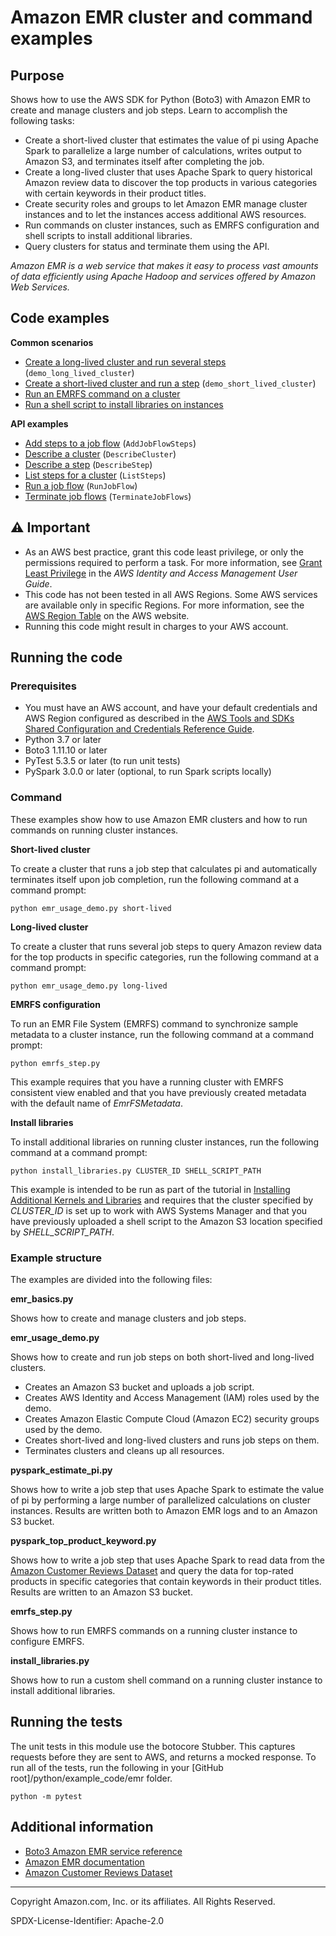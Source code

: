 # Amazon EMR cluster and command examples

## Purpose

Shows how to use the AWS SDK for Python (Boto3) with Amazon EMR to create
and manage clusters and job steps. Learn to accomplish the following tasks:

-   Create a short-lived cluster that estimates the value of pi using Apache Spark to
    parallelize a large number of calculations, writes output to Amazon S3, and
    terminates itself after completing the job.
-   Create a long-lived cluster that uses Apache Spark to query historical Amazon
    review data to discover the top products in various categories with certain
    keywords in their product titles.
-   Create security roles and groups to let Amazon EMR manage cluster instances and
    to let the instances access additional AWS resources.
-   Run commands on cluster instances, such as EMRFS configuration and shell scripts
    to install additional libraries.
-   Query clusters for status and terminate them using the API.

_Amazon EMR is a web service that makes it easy to process vast amounts of data
efficiently using Apache Hadoop and services offered by Amazon Web Services._

## Code examples

**Common scenarios**

-   [Create a long-lived cluster and run several steps](https://github.com/picante-io/aws-doc-sdk-examples/blob/master/python/example_code/emr/emr_usage_demo.py)
    (`demo_long_lived_cluster`)
-   [Create a short-lived cluster and run a step](https://github.com/picante-io/aws-doc-sdk-examples/blob/master/python/example_code/emr/emr_usage_demo.py)
    (`demo_short_lived_cluster`)
-   [Run an EMRFS command on a cluster](https://github.com/picante-io/aws-doc-sdk-examples/blob/master/python/example_code/emr/emrfs_step.py)
-   [Run a shell script to install libraries on instances](https://github.com/picante-io/aws-doc-sdk-examples/blob/master/python/example_code/emr/install_libraries.py)

**API examples**

-   [Add steps to a job flow](https://github.com/picante-io/aws-doc-sdk-examples/blob/master/python/example_code/emr/emr_basics.py)
    (`AddJobFlowSteps`)
-   [Describe a cluster](https://github.com/picante-io/aws-doc-sdk-examples/blob/master/python/example_code/emr/emr_basics.py)
    (`DescribeCluster`)
-   [Describe a step](https://github.com/picante-io/aws-doc-sdk-examples/blob/master/python/example_code/emr/emr_basics.py)
    (`DescribeStep`)
-   [List steps for a cluster](https://github.com/picante-io/aws-doc-sdk-examples/blob/master/python/example_code/emr/emr_basics.py)
    (`ListSteps`)
-   [Run a job flow](https://github.com/picante-io/aws-doc-sdk-examples/blob/master/python/example_code/emr/emr_basics.py)
    (`RunJobFlow`)
-   [Terminate job flows](https://github.com/picante-io/aws-doc-sdk-examples/blob/master/python/example_code/emr/emr_basics.py)
    (`TerminateJobFlows`)

## ⚠ Important

-   As an AWS best practice, grant this code least privilege, or only the
    permissions required to perform a task. For more information, see
    [Grant Least Privilege](https://docs.aws.amazon.com/IAM/latest/UserGuide/best-practices.html#grant-least-privilege)
    in the _AWS Identity and Access Management
    User Guide_.
-   This code has not been tested in all AWS Regions. Some AWS services are
    available only in specific Regions. For more information, see the
    [AWS Region Table](https://aws.amazon.com/about-aws/global-infrastructure/regional-product-services/)
    on the AWS website.
-   Running this code might result in charges to your AWS account.

## Running the code

### Prerequisites

-   You must have an AWS account, and have your default credentials and AWS Region
    configured as described in the [AWS Tools and SDKs Shared Configuration and
    Credentials Reference Guide](https://docs.aws.amazon.com/credref/latest/refdocs/creds-config-files.html).
-   Python 3.7 or later
-   Boto3 1.11.10 or later
-   PyTest 5.3.5 or later (to run unit tests)
-   PySpark 3.0.0 or later (optional, to run Spark scripts locally)

### Command

These examples show how to use Amazon EMR clusters and how to run commands
on running cluster instances.

**Short-lived cluster**

To create a cluster that runs a job step that calculates pi and automatically
terminates itself upon job completion, run the following command at a command prompt:

```
python emr_usage_demo.py short-lived
```

**Long-lived cluster**

To create a cluster that runs several job steps to query Amazon review data for the
top products in specific categories, run the following command at a command prompt:

```
python emr_usage_demo.py long-lived
```

**EMRFS configuration**

To run an EMR File System (EMRFS) command to synchronize sample metadata to a cluster
instance, run the following command at a command prompt:

```
python emrfs_step.py
```

This example requires that you have a running cluster with EMRFS consistent view
enabled and that you have previously created metadata with the default name
of _EmrFSMetadata_.

**Install libraries**

To install additional libraries on running cluster instances, run the following
command at a command prompt:

```
python install_libraries.py CLUSTER_ID SHELL_SCRIPT_PATH
```

This example is intended to be run as part of the tutorial in
[Installing Additional Kernels and Libraries](https://docs.aws.amazon.com/emr/latest/ReleaseGuide/emr-jupyterhub-install-kernels-libs.html)
and requires that the cluster specified by _CLUSTER_ID_ is set up to work with
AWS Systems Manager and that you have previously uploaded a shell script
to the Amazon S3 location specified by _SHELL_SCRIPT_PATH_.

### Example structure

The examples are divided into the following files:

**emr_basics.py**

Shows how to create and manage clusters and job steps.

**emr_usage_demo.py**

Shows how to create and run job steps on both short-lived and long-lived clusters.

-   Creates an Amazon S3 bucket and uploads a job script.
-   Creates AWS Identity and Access Management (IAM) roles used by the demo.
-   Creates Amazon Elastic Compute Cloud (Amazon EC2) security groups used by the demo.
-   Creates short-lived and long-lived clusters and runs job steps on them.
-   Terminates clusters and cleans up all resources.

**pyspark_estimate_pi.py**

Shows how to write a job step that uses Apache Spark to estimate the value of pi by
performing a large number of parallelized calculations on cluster instances. Results
are written both to Amazon EMR logs and to an Amazon S3 bucket.

**pyspark_top_product_keyword.py**

Shows how to write a job step that uses Apache Spark to read data from the
[Amazon Customer Reviews Dataset](https://s3.amazonaws.com/amazon-reviews-pds/readme.html)
and query the data for top-rated products in specific categories that contain
keywords in their product titles. Results are written to an Amazon S3 bucket.

**emrfs_step.py**

Shows how to run EMRFS commands on a running cluster instance to configure EMRFS.

**install_libraries.py**

Shows how to run a custom shell command on a running cluster instance to install
additional libraries.

## Running the tests

The unit tests in this module use the botocore Stubber. This captures requests before
they are sent to AWS, and returns a mocked response. To run all of the tests,
run the following in your [GitHub root]/python/example_code/emr
folder.

```
python -m pytest
```

## Additional information

-   [Boto3 Amazon EMR service reference](https://boto3.amazonaws.com/v1/documentation/api/latest/reference/services/emr.html)
-   [Amazon EMR documentation](https://docs.aws.amazon.com/emr/?id=docs_gateway)
-   [Amazon Customer Reviews Dataset](https://s3.amazonaws.com/amazon-reviews-pds/readme.html)

---

Copyright Amazon.com, Inc. or its affiliates. All Rights Reserved.

SPDX-License-Identifier: Apache-2.0
